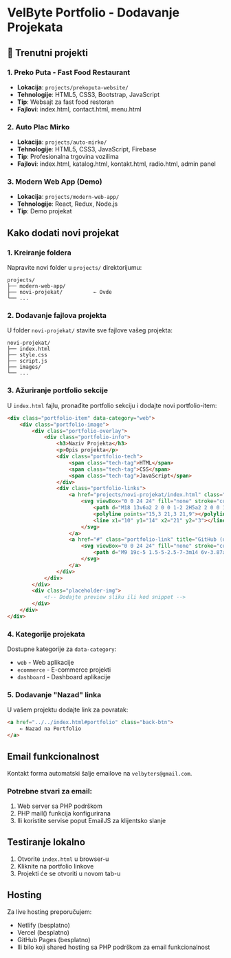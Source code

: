 # VelByte Portfolio - Dodavanje Projekata

## 📁 Trenutni projekti

### 1. Preko Puta - Fast Food Restaurant
- **Lokacija**: `projects/prekoputa-website/`
- **Tehnologije**: HTML5, CSS3, Bootstrap, JavaScript
- **Tip**: Websajt za fast food restoran
- **Fajlovi**: index.html, contact.html, menu.html

### 2. Auto Plac Mirko
- **Lokacija**: `projects/auto-mirko/`
- **Tehnologije**: HTML5, CSS3, JavaScript, Firebase
- **Tip**: Profesionalna trgovina vozilima
- **Fajlovi**: index.html, katalog.html, kontakt.html, radio.html, admin panel

### 3. Modern Web App (Demo)
- **Lokacija**: `projects/modern-web-app/`
- **Tehnologije**: React, Redux, Node.js
- **Tip**: Demo projekat

## Kako dodati novi projekat

### 1. Kreiranje foldera
Napravite novi folder u `projects/` direktorijumu:
```
projects/
├── modern-web-app/
├── novi-projekat/          ← Ovde
└── ...
```

### 2. Dodavanje fajlova projekta
U folder `novi-projekat/` stavite sve fajlove vašeg projekta:
```
novi-projekat/
├── index.html
├── style.css
├── script.js
├── images/
└── ...
```

### 3. Ažuriranje portfolio sekcije
U `index.html` fajlu, pronađite portfolio sekciju i dodajte novi portfolio-item:

```html
<div class="portfolio-item" data-category="web">
    <div class="portfolio-image">
        <div class="portfolio-overlay">
            <div class="portfolio-info">
                <h3>Naziv Projekta</h3>
                <p>Opis projekta</p>
                <div class="portfolio-tech">
                    <span class="tech-tag">HTML</span>
                    <span class="tech-tag">CSS</span>
                    <span class="tech-tag">JavaScript</span>
                </div>
                <div class="portfolio-links">
                    <a href="projects/novi-projekat/index.html" class="portfolio-link" target="_blank" title="Otvori projekat">
                        <svg viewBox="0 0 24 24" fill="none" stroke="currentColor" stroke-width="2">
                            <path d="M18 13v6a2 2 0 0 1-2 2H5a2 2 0 0 1-2-2V8a2 2 0 0 1 2-2h6"></path>
                            <polyline points="15,3 21,3 21,9"></polyline>
                            <line x1="10" y1="14" x2="21" y2="3"></line>
                        </svg>
                    </a>
                    <a href="#" class="portfolio-link" title="GitHub (uskoro)">
                        <svg viewBox="0 0 24 24" fill="none" stroke="currentColor" stroke-width="2">
                            <path d="M9 19c-5 1.5-5-2.5-7-3m14 6v-3.87a3.37 3.37 0 0 0-.94-2.61c3.14-.35 6.44-1.54 6.44-7A5.44 5.44 0 0 0 20 4.77 5.07 5.07 0 0 0 19.91 1S18.73.65 16 2.48a13.38 13.38 0 0 0-7 0C6.27.65 5.09 1 5.09 1A5.07 5.07 0 0 0 5 4.77a5.44 5.44 0 0 0-1.5 3.78c0 5.42 3.3 6.61 6.44 7A3.37 3.37 0 0 0 9 18.13V22"></path>
                        </svg>
                    </a>
                </div>
            </div>
        </div>
        <div class="placeholder-img">
            <!-- Dodajte preview sliku ili kod snippet -->
        </div>
    </div>
</div>
```

### 4. Kategorije projekata
Dostupne kategorije za `data-category`:
- `web` - Web aplikacije
- `ecommerce` - E-commerce projekti  
- `dashboard` - Dashboard aplikacije

### 5. Dodavanje "Nazad" linka
U vašem projektu dodajte link za povratak:
```html
<a href="../../index.html#portfolio" class="back-btn">
    ← Nazad na Portfolio
</a>
```

## Email funkcionalnost

Kontakt forma automatski šalje emailove na `velbyters@gmail.com`.

### Potrebne stvari za email:
1. Web server sa PHP podrškom
2. PHP mail() funkcija konfigurirana
3. Ili koristite servise poput EmailJS za klijentsko slanje

## Testiranje lokalno

1. Otvorite `index.html` u browser-u
2. Kliknite na portfolio linkove
3. Projekti će se otvoriti u novom tab-u

## Hosting

Za live hosting preporučujem:
- Netlify (besplatno)
- Vercel (besplatno) 
- GitHub Pages (besplatno)
- Ili bilo koji shared hosting sa PHP podrškom za email funkcionalnost
